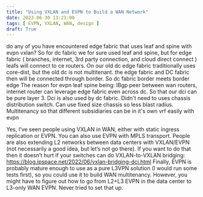 ```yaml
---
title: "Using VXLAN and EVPN to Build a WAN Network"
date: 2023-06-30 13:21:00
tags: [ EVPN, VXLAN, WAN, design ]
draft: True
---
```

do any of you have encountered edge fabric that uses leaf and spine with evpn vxlan? So for dc fabric we for sure used leaf and spine, but for edge fabric ( branches, internet, 3rd party connection, and cloud direct connect ) leafs will connect to ce routers. On our old dc edge fabric traditionally uses core-dist, but the old dc is not multitenant. the edge fabric and DC fabric then will be connected through border. So dc fabric border meets border edge
The reason for evpn leaf spine being:
IBgp peer between wan routers, internet router can leverage edge fabric even across dc. So that our dci can be pure layer 3. Dci is also used by dc fabric.
Didn't need to uses chassis distribution switch. Can use fixed size chassis so less blast radius.
Multitenancy so that different subsidiaries can be in it's own vrf easily with evpn

Yes, I’ve seen people using VXLAN in WAN, either with static ingress replication or EVPN. You can also use EVPN with MPLS transport.
People are also extending L2 networks between data centers with VXLAN/EVPN (not necessarily a good idea, but let’s not go there). If you want to do that then it doesn’t hurt if your switches can do VXLAN-to-VXLAN bridging:
https://blog.ipspace.net/2022/06/vxlan-bridging-dci.html
Finally, EVPN is probably mature enough to use as a pure L3VPN solution (I would run some tests first), so you could use it to build WAN multitenancy. However, you might have to figure out how to go from L2+L3 EVPN in the data center to L3-only WAN EVPN. Never tried to set that up.
